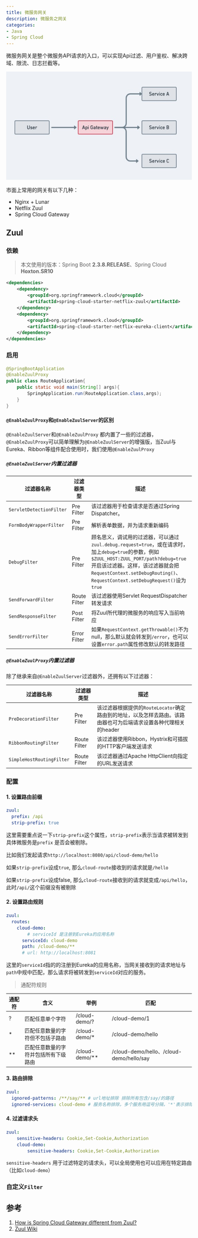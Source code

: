 ```yaml
---
title: 微服务网关
description: 微服务之网关
categories: 
- Java
- Spring Cloud
---
```


微服务网关是整个微服务API请求的入口，可以实现Api过滤、用户鉴权、解决跨域、限流、日志拦截等。

![image](/images/spring-cloud/image-20210402172318762.png)

市面上常用的网关有以下几种：

- Nginx + Lunar
- Netflix Zuul
- Spring Cloud  Gateway

## Zuul

### 依赖

> 本文使用的版本：Spring Boot **2.3.8.RELEASE**、Spring Cloud **Hoxton.SR10**

```xml
<dependencies>
    <dependency>
        <groupId>org.springframework.cloud</groupId>
        <artifactId>spring-cloud-starter-netflix-zuul</artifactId>
    </dependency>
    <dependency>
        <groupId>org.springframework.cloud</groupId>
        <artifactId>spring-cloud-starter-netflix-eureka-client</artifactId>
    </dependency>
</dependencies>
```

### 启用

```java
@SpringBootApplication
@EnableZuulProxy
public class RouteApplication{
    public static void main(String[] args){
        SpringApplication.run(RouteApplication.class,args);
    }
}
```

#### `@EnableZuulProxy`和`@EnableZuulServer`的区别

`@EnableZuulServer`和`@EnableZuulProxy` 都内置了一些的过滤器，`@EnableZuulProxy`可以简单理解为`@EnableZuulServer`的增强版，当Zuul与Eureka、Ribbon等组件配合使用时，我们使用`@EnableZuulProxy`

##### `@EnableZuulServer`内置过滤器

| 过滤器名称               | 过滤器类型   | 描述                                                         |
| ------------------------ | ------------ | ------------------------------------------------------------ |
| `ServletDetectionFilter` | Pre Filter   | 该过滤器用于检查请求是否通过Spring Dispatcher。              |
| `FormBodyWrapperFilter`  | Pre Filter   | 解析表单数据，并为请求重新编码                               |
| `DebugFilter`            | Pre Filter   | 顾名思义，调试用的过滤器，可以通过`zuul.debug.request=true`，或在请求时，加上`debug=true`的参数，例如`$ZUUL_HOST:ZUUL_PORT/path?debug=true`开启该过滤器。这样，该过滤器就会把`RequestContext.setDebugRouting()`、`RequestContext.setDebugRequest()`设为`true` |
| `SendForwardFilter`      | Route Filter | 该过滤器使用Servlet RequestDispatcher转发请求                |
| `SendResponseFilter`     | Post Filter  | 将Zuul所代理的微服务的响应写入当前响应                       |
| `SendErrorFilter`        | Error Filter | 如果`RequestContext.getThrowable()`不为null，那么默认就会转发到`/error`，也可以设置`error.path`属性修改默认的转发路径 |

##### `@EnableZuulProxy`内置过滤器

除了继承来自`@EnableZuulServer`过滤器外，还拥有以下过滤器：

| 过滤器名称                | 过滤器类型   | 描述                                                         |
| ------------------------- | ------------ | ------------------------------------------------------------ |
| `PreDecorationFilter`     | Pre Filter   | 该过滤器根据提供的`RouteLocator`确定路由到的地址，以及怎样去路由。该路由器也可为后端请求设置各种代理相关的header |
| `RibbonRoutingFilter`     | Route Filter | 该过滤器使用Ribbon，Hystrix和可插拔的HTTP客户端发送请求      |
| `SimpleHostRoutingFilter` | Route Filter | 该过滤器通过Apache HttpClient向指定的URL发送请求             |

### 配置

#### 1. 设置路由前缀

```yaml
zuul:
  prefix: /api
  strip-prefix: true
```

这里需要重点说一下`strip-prefix`这个属性，`strip-prefix`表示当请求被转发到具体微服务是`prefix` 是否会被剔除。

比如我们发起请求`http://localhost:8080/api/cloud-demo/hello`

如果`strip-prefix`设成`true`, 那么`cloud-route`接收到的请求就是`/hello`

如果`strip-prefix`设成false, 那么`cloud-route`接收到的请求就变成`/api/hello`，此时`/api/`这个前缀没有被剔除

#### 2. 设置路由规则

```yaml
zuul:
  routes:
    cloud-demo:
    	# serviceId 是注册到Eureka的应用名称
      serviceId: cloud-demo
      path: /cloud-demo/**
      # url: http://localhost:8081
```

这里的`serviceId`指的的注册到Eureka的应用名称，当网关接收到的请求地址与`path`中规中匹配，那么请求将被转发到`serviceId`对应的服务。

> 通配符规则

| 通配符 | 含义                                 | 举例           | 匹配                                     |
| ------ | ------------------------------------ | -------------- | ---------------------------------------- |
| ?      | 匹配任意单个字符                     | /cloud-demo/?  | /cloud-demo/1                            |
| *      | 匹配任意数量的字符但不包括子路由     | /cloud-demo/*  | /cloud-demo/hello                        |
| **     | 匹配任意数量的字符并包括所有下级路由 | /cloud-demo/** | /cloud-demo/hello、/cloud-demo/hello/say |

#### 3. 路由排除

```yaml
zuul:
  ignored-patterns: /**/say/** # url地址排除 排除所有包含/say/的路径
  ignored-services: cloud-demo # 服务名称排除，多个服务用逗号分隔，'*'表示排除所有
```

#### 4. 过滤请求头

```yaml
zuul: 
	sensitive-headers: Cookie,Set-Cookie,Authorization
	cloud-demo:
    	sensitive-headers: Cookie,Set-Cookie,Authorization
```

`sensitive-headers` 用于过滤特定的请求头，可以全局使用也可以应用在特定路由（比如`cloud-demo`）



### 自定义`Filter`



## 参考

1. [How is Spring Cloud Gateway different from Zuul?](https://stackoverflow.com/questions/47092048/how-is-spring-cloud-gateway-different-from-zuul)
2. [Zuul Wiki](https://github.com/Netflix/zuul/wiki/Getting-Started)

